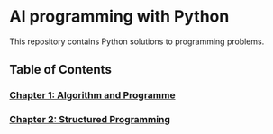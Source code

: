 # AI programming with Python
This repository contains Python solutions to programming problems.

## Table of Contents

### [Chapter 1: Algorithm and Programme](chapter01/)

### [Chapter 2: Structured Programming](chapter02/)